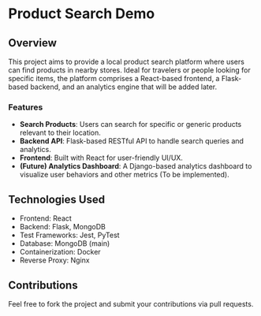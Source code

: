 # Product Search Demo

## Overview

This project aims to provide a local product search platform where users can find products in nearby stores. Ideal for travelers or people looking for specific items, the platform comprises a React-based frontend, a Flask-based backend, and an analytics engine that will be added later.

### Features

- **Search Products**: Users can search for specific or generic products relevant to their location.
- **Backend API**: Flask-based RESTful API to handle search queries and analytics.
- **Frontend**: Built with React for user-friendly UI/UX.
- **(Future) Analytics Dashboard**: A Django-based analytics dashboard to visualize user behaviors and other metrics (To be implemented).

## Technologies Used

- Frontend: React
- Backend: Flask, MongoDB
- Test Frameworks: Jest, PyTest
- Database: MongoDB (main)
- Containerization: Docker
- Reverse Proxy: Nginx

## Contributions

Feel free to fork the project and submit your contributions via pull requests.
